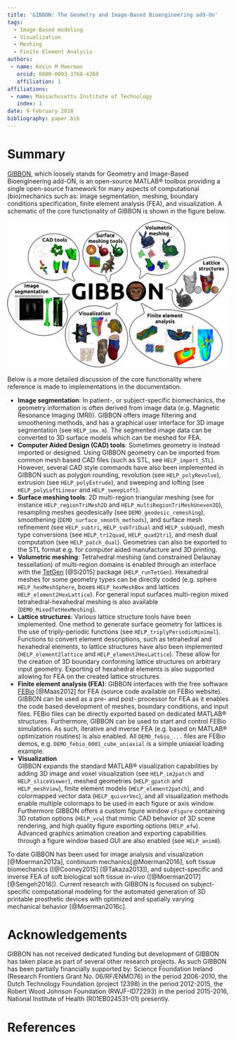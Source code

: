 ```yaml
---
title: 'GIBBON: The Geometry and Image-Based Bioengineering add-On'
tags:
  - Image-Based modeling
  - Visualization
  - Meshing
  - Finite Element Analysis
authors:
 - name: Kevin M Moerman
   orcid: 0000-0003-3768-4269
   affiliation: 1
affiliations:
 - name: Massachusetts Institute of Technology
   index: 1
date: 9 February 2018
bibliography: paper.bib
---
```


# Summary
[GIBBON](https://github.com/gibbonCode/GIBBON), which loosely stands for Geometry and Image-Based Bioengineering add-ON, is an open-source MATLAB® toolbox providing a single open-source framework for many aspects of computational (bio)mechanics such as: image segmentation, meshing, boundary conditions specification, finite element analysis (FEA), and visualization. A schematic of the core functionality of GIBBON is shown in the figure below.

![A Graphical summary of the GIBBON toolbox](GIBBON_overview.png)

Below is a more detailed discussion of the core functionality where reference is made to implementations in the documentation.

* **Image segmentation**: In patient-, or subject-specific biomechanics, the geometry information is often derived from image data (e.g. Magnetic Resonance Imaging (MRI)). GIBBON offers image filtering and smoothening methods, and has a graphical user interface for 3D image segmentation (see `HELP_imx.m`). The segmented image data can be converted to 3D surface models which can be meshed for FEA.
* **Computer Aided Design (CAD) tools**: Sometimes geometry is instead imported or designed. Using GIBBON geometry can be imported from common mesh based CAD files (such as STL, see `HELP_import_STL`). However, several CAD style commands have also been implemented in GIBBON such as polygon rounding, revolution (see `HELP_polyRevolve`), extrusion (see `HELP_polyExtrude`), and sweeping and lofting (see `HELP_polyLoftLinear` and `HELP_sweepLoft`).
* **Surface meshing tools**: 2D multi-region triangular meshing (see for instance `HELP_regionTriMesh2D` and `HELP_multiRegionTriMeshUneven2D`), resampling meshes geodesically (see `DEMO_geodesic_remeshing`), smoothening (`DEMO_surface_smooth_methods`), and surface mesh refinement (see `HELP_subtri`, `HELP_subTriDual` and `HELP_subQuad`), mesh type conversions (see `HELP_tri2quad`, `HELP_quad2tri`), and mesh dual computation (see `HELP_patch_dual`). Geometries can also be exported to the STL format e.g. for computer aided manufacture and 3D printing.
* **Volumetric meshing**: Tetrahedral meshing (and constrained Delaunay tessellation) of multi-region domains is enabled through an interface with the [TetGen](http://wias-berlin.de/software/tetgen/) [@Si2015] package (`HELP_runTetGen`). Hexahedral meshes for some geometry types can be directly coded (e.g. sphere `HELP_hexMeshSphere`, boxes `HELP_hexMeshBox` and lattices `HELP_element2HexLattice`). For general input surfaces multi-region mixed tetrahedral-hexahedral meshing is also available (`DEMO_MixedTetHexMeshing`).
* **Lattice structures**: Various lattice structure tools have been implemented. One method to generate surface geometry for lattices is the use of triply-periodic functions (see `HELP_triplyPeriodicMinimal`). Functions to convert element descriptions, such as tetrahedral and hexahedral elements, to lattice structures have also been implemented (`HELP_element2lattice` and `HELP_element2HexLattice`). These allow for the creation of 3D boundary conforming lattice structures on arbitrary input geometry. Exporting of hexahedral elements is also supported allowing for FEA on the created lattice structures.
* **Finite element analysis (FEA)**: GIBBON interfaces with the free software [FEBio](http://febio.org/) [@Maas2012] for FEA (source code available on FEBio website). GIBBON can be used as a pre- and post- processor for FEA as it enables the code based development of meshes, boundary conditions, and input files. FEBio files can be directly exported based on dedicated MATLAB® structures. Furthermore, GIBBON can be used to start and control FEBio simulations. As such, iterative and inverse FEA (e.g. based on MATLAB® optimization routines) is also enabled. All `DEMO_febio_...` files are FEBio demos, e.g. `DEMO_febio_0001_cube_uniaxial` is a simple uniaxial loading example.
* **Visualization**  
GIBBON expands the standard MATLAB® visualization capabilities by adding 3D image and voxel visualization (see `HELP_im2patch` and `HELP_sliceViewer`), meshed geometries (`HELP_gpatch` and `HELP_meshView`), finite element models (`HELP_element2patch`), and colormapped vector data (`HELP_quiverVec`), and all visualization methods enable multiple colormaps to be used in each figure or axis window. Furthermore GIBBON offers a custom figure window `cFigure` containing 3D rotation options (`HELP_vcw`) that mimic CAD behavior of 3D scene rendering, and high quality figure exporting options (`HELP_efw`). Advanced graphics animation creation and exporting capabilities through a figure window based GUI are also enabled (see `HELP_anim8`).

To date GIBBON has been used for image analysis and visualization [@Moerman2012a], continuum mechanics[@Moerman2016], soft tissue biomechanics ([@Cooney2015] [@Takaza2013]), and subject-specific and inverse FEA of soft biological soft tissue _in-vivo_ ([@Moerman2017] [@Sengeh2016]). Current research with GIBBON is focused on subject-specific computational modeling for the automated generation of 3D printable prosthetic devices with optimized and spatially varying mechanical behavior [@Moerman2016c].

# Acknowledgements
GIBBON has not received dedicated funding but development of GIBBON has taken place as part of several other research projects. As such GIBBON has been partially financially supported by: Science Foundation Ireland (Research Frontiers Grant No. 06/RF/ENMO76) in the period 2006-2010, the Dutch Technology Foundation (project 12398) in the period 2012-2015, the Robert Wood Johnson Foundation (RWJF-ID72293) in the period 2015-2016, National Institute of Health (R01EB024531-01) presently.

# References

